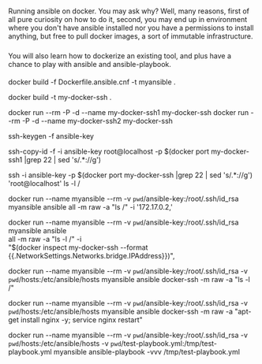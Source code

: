 ###
Running ansible on docker. You may ask why? Well, many reasons, first of all pure curiosity on how to do it, second, you may end up in environment where you don't have ansible installed nor you have a permissions to install anything, but free to pull docker images, a sort of immutable infrastructure.
###


You will also learn how to dockerize an existing tool, and plus have a chance to play with ansible and ansible-playbook.

####
docker build -f Dockerfile.ansible.cnf -t myansible .

docker build  -t my-docker-ssh .

docker run --rm -P -d  --name my-docker-ssh1  my-docker-ssh
docker run --rm -P -d  --name my-docker-ssh2  my-docker-ssh

ssh-keygen -f ansible-key

ssh-copy-id -f  -i ansible-key root@localhost -p $(docker port my-docker-ssh1  |grep 22 | sed 's/.*://g')


ssh -i ansible-key -p $(docker port my-docker-ssh  |grep 22 | sed 's/.*://g') 'root@localhost' ls -l /

docker run --name myansible --rm  -v `pwd`/ansible-key:/root/.ssh/id_rsa  myansible  ansible all -m raw -a "ls /" -i '172.17.0.2,' 

docker run --name myansible --rm  -v `pwd`/ansible-key:/root/.ssh/id_rsa  myansible  ansible \
 all -m raw -a "ls -l /"   -i \
 "$(docker inspect my-docker-ssh --format {{.NetworkSettings.Networks.bridge.IPAddress}})",


    
docker run --name myansible --rm -v `pwd`/ansible-key:/root/.ssh/id_rsa -v `pwd`/hosts:/etc/ansible/hosts  myansible  ansible docker-ssh -m raw -a "ls -l  /"


docker run --name myansible --rm -v `pwd`/ansible-key:/root/.ssh/id_rsa -v `pwd`/hosts:/etc/ansible/hosts  myansible  ansible docker-ssh -m raw -a "apt-get install nginx -y; service nginx restart"

docker run --name myansible --rm -v `pwd`/ansible-key:/root/.ssh/id_rsa -v `pwd`/hosts:/etc/ansible/hosts  -v `pwd`/test-playbook.yml:/tmp/test-playbook.yml  myansible  ansible-playbook -vvv /tmp/test-playbook.yml

###